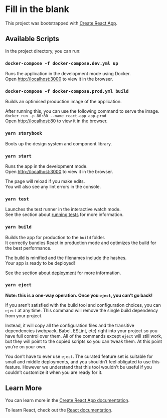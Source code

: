 # Fill in the blank

This project was bootstrapped with [Create React App](https://github.com/facebook/create-react-app).

## Available Scripts

In the project directory, you can run:

### `docker-compose -f docker-compose.dev.yml up`

Runs the application in the development mode using Docker.\
Open [http://localhost:3000](http://localhost:3000) to view it in the browser.

### `docker-compose -f docker-compose.prod.yml build`

Builds an optimised production image of the application.

After running this, you can use the following command to serve the image.\
`docker run -p 80:80 --name react-app app-prod`\
Open [http://localhost:80](http://localhost:80) to view it in the browser.

### `yarn storybook`

Boots up the design system and component library.

### `yarn start`

Runs the app in the development mode.\
Open [http://localhost:3000](http://localhost:3000) to view it in the browser.

The page will reload if you make edits.\
You will also see any lint errors in the console.

### `yarn test`

Launches the test runner in the interactive watch mode.\
See the section about [running tests](https://facebook.github.io/create-react-app/docs/running-tests) for more information.

### `yarn build`

Builds the app for production to the `build` folder.\
It correctly bundles React in production mode and optimizes the build for the best performance.

The build is minified and the filenames include the hashes.\
Your app is ready to be deployed!

See the section about [deployment](https://facebook.github.io/create-react-app/docs/deployment) for more information.

### `yarn eject`

**Note: this is a one-way operation. Once you `eject`, you can’t go back!**

If you aren’t satisfied with the build tool and configuration choices, you can `eject` at any time. This command will remove the single build dependency from your project.

Instead, it will copy all the configuration files and the transitive dependencies (webpack, Babel, ESLint, etc) right into your project so you have full control over them. All of the commands except `eject` will still work, but they will point to the copied scripts so you can tweak them. At this point you’re on your own.

You don’t have to ever use `eject`. The curated feature set is suitable for small and middle deployments, and you shouldn’t feel obligated to use this feature. However we understand that this tool wouldn’t be useful if you couldn’t customize it when you are ready for it.

## Learn More

You can learn more in the [Create React App documentation](https://facebook.github.io/create-react-app/docs/getting-started).

To learn React, check out the [React documentation](https://reactjs.org/).
